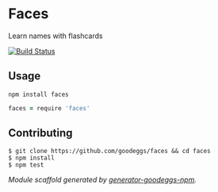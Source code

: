 # Faces

Learn names with flashcards

[![Build Status](https://magnum.travis-ci.com/goodeggs/faces.png)](https://magnum.travis-ci.com/goodeggs/faces)


## Usage

```
npm install faces
```

```coffeescript
faces = require 'faces'
```


## Contributing

```
$ git clone https://github.com/goodeggs/faces && cd faces
$ npm install
$ npm test
```

_Module scaffold generated by [generator-goodeggs-npm](https://github.com/goodeggs/generator-goodeggs-npm)._
